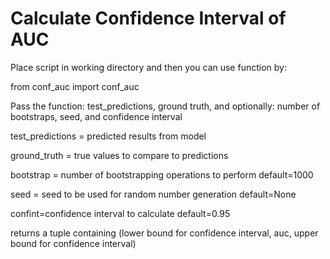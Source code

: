 # Calculate Confidence Interval of AUC

Place script in working directory and then you can use function by:

from conf_auc import conf_auc

Pass the function: test_predictions, ground truth, and optionally: number of bootstraps, seed, and confidence interval

test_predictions = predicted results from model 

ground_truth = true values to compare to predictions

bootstrap = number of bootstrapping operations to perform default=1000

seed = seed to be used for random number generation default=None  

confint=confidence interval to calculate default=0.95

returns a tuple containing (lower bound for confidence interval, auc, upper bound for confidence interval)
